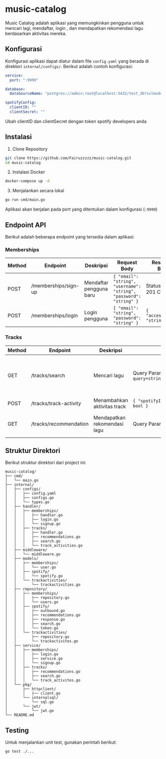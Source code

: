 # music-catalog

Music Catalog adalah aplikasi yang memungkinkan pengguna untuk mencari lagi,
mendaftar, login , dan mendapatkan rekomendasi lagu berdasarkan aktivitas mereka.

## Konfigurasi

Konfigurasi aplikasi dapat diatur dalam file `config.yaml` yang berada di direktori `internal/configs/`.
Berikut adalah contoh konfigurasi:
```yaml
service:
  port: ":9999"

database:
  dataSourceName: "postgres://admin:root@localhost:5432/test_db?sslmode=disable"

spotifyConfig:
  clientID: ""
  clientSecret: ""
```

Ubah clientID dan clientSecret dengan token spotify developers anda

## Instalasi

1. Clone Repository
```sh
git clone https://github.com/Fairuzzzzz/music-catalog.git
cd music-catalog
```

2.  Instalasi Docker
```sh
docker-compose up -d
```

3. Menjalankan secara lokal
```sh
go run cmd/main.go
```

Aplikasi akan berjalan pada port yang ditentukan dalam konfigurasi (`:9999`)

## Endpoint API

Berikut adalah beberapa endpoint yang tersedia dalam aplikasi:

### Memberships
| Method | Endpoint            | Deskripsi                  | Request Body                                                                                       | Response Body                                                                                       |
|--------|---------------------|----------------------------|----------------------------------------------------------------------------------------------------|-----------------------------------------------------------------------------------------------------|
| POST   | /memberships/sign-up | Mendaftar pengguna baru    | `{ "email": "string", "username": "string", "password": "string" }`                                 | Status Code: 201 Created                                                                            |
| POST   | /memberships/login   | Login pengguna             | `{ "email": "string", "password": "string" }`                                                      | `{ "accessToken": "string" }`                                                                       |

### Tracks

| Method | Endpoint                   | Deskripsi                        | Request Body                                                                                       | Response Body                                                                                       |
|--------|----------------------------|----------------------------------|----------------------------------------------------------------------------------------------------|-----------------------------------------------------------------------------------------------------|
| GET    | /tracks/search             | Mencari lagu                     | Query Params: `query=string&pageSize=int&pageIndex=int`                                             | `{ "limit": int, "offset": int, "items": [ { "albumType": "string", "albumTotalTracks": int, ... } ], "total": int }` |
| POST   | /tracks/track-activity     | Menambahkan aktivitas track      | `{ "spotifyID": "string", "isLiked": bool }`                                                       | Status Code: 200 OK                                                                                 |
| GET    | /tracks/recommendation     | Mendapatkan rekomendasi lagu     | Query Params: `limit=int&trackID=string`                                                            | `{ "items": [ { "albumType": "string", "albumTotalTracks": int, ... } ] }`                          |

## Struktur Direktori

Berikut struktur direktori dari project ini:
```
music-catalog/
├── cmd/
│   └── main.go
├── internal/
│   ├── configs/
│   │   ├── config.yaml
│   │   ├── configs.go
│   │   └── types.go
│   ├── handler/
│   │   ├── memberships/
│   │   │   ├── handler.go
│   │   │   ├── login.go
│   │   │   └── signup.go
│   │   ├── tracks/
│   │   │   ├── handler.go
│   │   │   ├── recommendations.go
│   │   │   ├── search.go
│   │   │   └── track_activities.go
│   ├── middleware/
│   │   └── middleware.go
│   ├── models/
│   │   ├── memberships/
│   │   │   └── user.go
│   │   ├── spotify/
│   │   │   └── spotify.go
│   │   └── trackactivities/
│   │       └── trackactivities.go
│   ├── repository/
│   │   ├── memberships/
│   │   │   ├── repository.go
│   │   │   └── users.go
│   │   ├── spotify/
│   │   │   ├── outbound.go
│   │   │   ├── recommendations.go
│   │   │   ├── response.go
│   │   │   ├── search.go
│   │   │   └── token.go
│   │   └── trackactivities/
│   │       ├── repository.go
│   │       └── trackactivites.go
│   ├── service/
│   │   ├── memberships/
│   │   │   ├── login.go
│   │   │   ├── service.go
│   │   │   └── signup.go
│   │   ├── tracks/
│   │   │   ├── recommendations.go
│   │   │   ├── search.go
│   │   │   └── track_activites.go
│   └── pkg/
│       ├── httpclient/
│       │   ├── client.go
│       └── internalsql/
│           └── sql.go
│       └── jwt/
│           └── jwt.go
└── README.md
```

## Testing

Untuk menjalankan unit test, gunakan perintah berikut:

```sh
go test ./...
```
